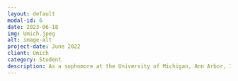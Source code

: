 ```yaml
---
layout: default
modal-id: 6
date: 2023-06-18
img: Umich.jpeg
alt: image-alt
project-date: June 2022
client: Umich
category: Student
description: As a sophomore at the University of Michigan, Ann Arbor, I am pursuing a Bachelor of Science in Engineering with a major in Computer Science. My journey at the university has been fulfilling and exciting, filled with opportunities for growth and exploration. During my first year, I joined GEECS (Girls in Electrical and Computer Science), a club specifically tailored to empower and support women in STEM fields. Through my involvement in GEECS, I actively participated in various organized activities that provided valuable knowledge and insights into the challenges women face in the field. It was an eye-opening experience that further deepened my understanding of gender disparities and the importance of diversity in the tech industry. I took advantage of internship panels organized by the club, which offered valuable opportunities to enhance my understanding of company expectations and gain insight into the hiring process. These panels not only provided me with practical advice but also allowed me to expand my network by connecting with professionals and fellow students from diverse majors. Building these connections has been instrumental in broadening my perspectives and fostering a supportive community. As I embark on my sophomore year, I am eager to further enrich my university experience. I have plans to join additional clubs that align with my interests and aspirations, allowing me to explore different aspects of technology and engage with like-minded individuals. Additionally, I am motivated to rush for professional fraternities, as they provide an excellent platform for building technical skills and expanding my network within the field. Throughout my time at the University of Michigan, I am committed to not only excelling academically but also actively seeking opportunities to grow both personally and professionally. By immersing myself in various experiences, clubs, and networking opportunities, I aim to build a strong foundation of technical skills and establish meaningful connections that will benefit me throughout my career.My first year at the university was truly amazing, and I am excited to continue my journey as a proud Wolverine. Go Blue!
---
```


